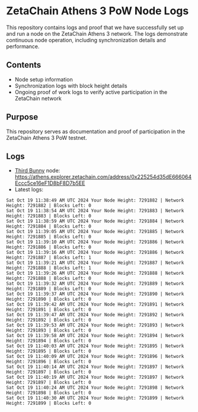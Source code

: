 # ZetaChain Athens 3 PoW Node Logs
This repository contains logs and proof that we have successfully set up and run a node on the ZetaChain Athens 3 network. The logs demonstrate continuous node operation, including synchronization details and performance.

## Contents
- Node setup information
- Synchronization logs with block height details
- Ongoing proof of work logs to verify active participation in the ZetaChain network

## Purpose
This repository serves as documentation and proof of participation in the ZetaChain Athens 3 PoW testnet.

## Logs

- [Third Bunny](https://thirdbunny.xyz/) node: https://athens.explorer.zetachain.com/address/0x225254d35dE666064Eccc5ce16eF1D8bF8D7b5EE
- Latest logs:
```
Sat Oct 19 11:38:49 AM UTC 2024 Your Node Height: 7291882 | Network Height: 7291882 | Blocks Left: 0
Sat Oct 19 11:38:54 AM UTC 2024 Your Node Height: 7291883 | Network Height: 7291883 | Blocks Left: 0
Sat Oct 19 11:38:59 AM UTC 2024 Your Node Height: 7291884 | Network Height: 7291884 | Blocks Left: 0
Sat Oct 19 11:39:05 AM UTC 2024 Your Node Height: 7291885 | Network Height: 7291885 | Blocks Left: 0
Sat Oct 19 11:39:10 AM UTC 2024 Your Node Height: 7291886 | Network Height: 7291886 | Blocks Left: 0
Sat Oct 19 11:39:16 AM UTC 2024 Your Node Height: 7291886 | Network Height: 7291887 | Blocks Left: 1
Sat Oct 19 11:39:21 AM UTC 2024 Your Node Height: 7291887 | Network Height: 7291888 | Blocks Left: 1
Sat Oct 19 11:39:26 AM UTC 2024 Your Node Height: 7291888 | Network Height: 7291888 | Blocks Left: 0
Sat Oct 19 11:39:32 AM UTC 2024 Your Node Height: 7291889 | Network Height: 7291889 | Blocks Left: 0
Sat Oct 19 11:39:37 AM UTC 2024 Your Node Height: 7291890 | Network Height: 7291890 | Blocks Left: 0
Sat Oct 19 11:39:42 AM UTC 2024 Your Node Height: 7291891 | Network Height: 7291891 | Blocks Left: 0
Sat Oct 19 11:39:47 AM UTC 2024 Your Node Height: 7291892 | Network Height: 7291892 | Blocks Left: 0
Sat Oct 19 11:39:53 AM UTC 2024 Your Node Height: 7291893 | Network Height: 7291893 | Blocks Left: 0
Sat Oct 19 11:39:58 AM UTC 2024 Your Node Height: 7291894 | Network Height: 7291894 | Blocks Left: 0
Sat Oct 19 11:40:03 AM UTC 2024 Your Node Height: 7291895 | Network Height: 7291895 | Blocks Left: 0
Sat Oct 19 11:40:09 AM UTC 2024 Your Node Height: 7291896 | Network Height: 7291896 | Blocks Left: 0
Sat Oct 19 11:40:14 AM UTC 2024 Your Node Height: 7291897 | Network Height: 7291897 | Blocks Left: 0
Sat Oct 19 11:40:19 AM UTC 2024 Your Node Height: 7291897 | Network Height: 7291897 | Blocks Left: 0
Sat Oct 19 11:40:24 AM UTC 2024 Your Node Height: 7291898 | Network Height: 7291898 | Blocks Left: 0
Sat Oct 19 11:40:30 AM UTC 2024 Your Node Height: 7291899 | Network Height: 7291899 | Blocks Left: 0
```
